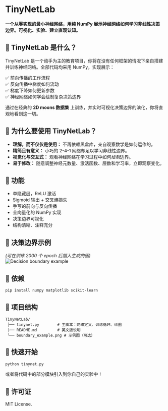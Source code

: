# TinyNetLab

**一个从零实现的最小神经网络，用纯 NumPy 展示神经网络如何学习非线性决策边界。可视化、实验、建立直观认知。**

## 🌟 TinyNetLab 是什么？

TinyNetLab 是一个动手为主的教育项目，你将在没有任何框架的情况下亲自搭建并训练神经网络。全部代码均采用 NumPy，实现展示：

✅ 前向传播的工作流程  
✅ 反向传播中梯度如何流动  
✅ 梯度下降如何更新参数  
✅ 神经网络如何学会绘制复杂决策边界

通过在经典的 **2D moons 数据集** 上训练，并实时可视化决策边界的演化，你将直观地看到这一切。

## 🧠 为什么要使用 TinyNetLab？

* **理解，而不仅仅是使用：** 不再依赖黑盒库，亲自观察数学是如何运作的。
* **精简且有意义：** 小巧的 2-4-1 网络却足以学习非线性边界。
* **视觉化与交互式：** 观看神经网络在学习过程中如何*绘制*边界。
* **易于修改：** 随意调整神经元数量、激活函数、层数和学习率，立即观察变化。

## 🚀 功能

* 单隐藏层，ReLU 激活
* Sigmoid 输出 + 交叉熵损失
* 手写的前向与反向传播
* 全向量化的 NumPy 实现
* 决策边界可视化
* 结构清晰、注释充分

## 🎨 决策边界示例

*(可在训练 2000 个 epoch 后插入生成的图)*  
![Decision boundary example](../boundary_example.png)

## 🔧 依赖

```bash
pip install numpy matplotlib scikit-learn
```

## 📂 项目结构

```
TinyNetLab/
 ├── tinynet.py        # 主脚本：网络定义、训练循环、绘图
 ├── README.md         # 英文版说明
 └── boundary_example.png # 示例图（可选）
```

## 🌱 快速开始

```bash
python tinynet.py
```

或者将代码中的部分模块引入到你自己的实验中！

## 📌 许可证

MIT License.

